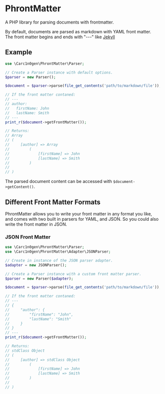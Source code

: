 # PhrontMatter

A PHP library for parsing documents with frontmatter.

By default, documents are parsed as markdown with YAML front matter.  The front 
matter begins and ends with "---" like <a href="http://jekyllrb.com/docs/frontmatter/" target="_blank">Jekyll</a>

## Example

```php
use \Carc1n0gen\PhrontMatter\Parser;

// Create a Parser instance with default options.
$parser = new Parser();

$document = $parser->parse(file_get_contents('path/to/markdown/file'));

// If the front matter contaned:
// ---
// author:
//   firstName: John
//   lastName: Smith
// ---
print_r($document->getFrontMatter());

// Returns:
// Array
// (
//     [author] => Array
//         (
//             [firstName] => John
//             [lastName] => Smith
//         )
// 
// )
```

The parsed document content can be accessed with `$document->getContent()`.

## Different Front Matter Formats

PhrontMatter allows you to write your front matter in any format you like, and comes with two built in
parsers for YAML, and JSON.  So you could also write the front matter in JSON.

### JSON Front Matter

```php
use \Carc1n0gen\PhrontMatter\Parser;
use \Carc1n0gen\PhrontMatter\Adapter\JSONParser;

// Create in instance of the JSON parser adapter.
$adapter = new JSONParser();

// Create a Parser instance with a custom front matter parser.
$parser = new Parser($adapter);

$document = $parser->parse(file_get_contents('path/to/markdown/file'));

// If the front matter contaned:
// ---
// {
// 	   "author": {
//         "firstName": "John",
//         "lastName": "Smith"
//     }
// }
// ---
print_r($document->getFrontMatter());

// Returns:
// stdClass Object
// (
//     [author] => stdClass Object
//         (
//             [firstName] => John
//             [lastName] => Smith
//         )
// 
// )
```